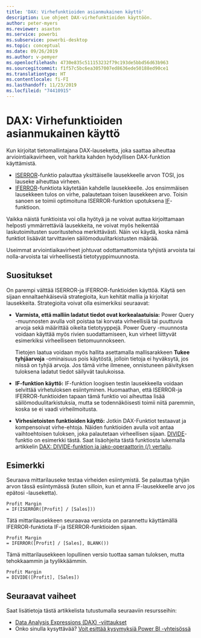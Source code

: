```yaml
---
title: 'DAX: Virhefunktioiden asianmukainen käyttö'
description: Lue ohjeet DAX-virhefunktioiden käyttöön.
author: peter-myers
ms.reviewer: asaxton
ms.service: powerbi
ms.subservice: powerbi-desktop
ms.topic: conceptual
ms.date: 09/26/2019
ms.author: v-pemyer
ms.openlocfilehash: 4730e835c511153232f79c193de5bbd56d63b963
ms.sourcegitcommit: f1f57c5bc6ea3057007ed8636ede50188ed90ce1
ms.translationtype: HT
ms.contentlocale: fi-FI
ms.lasthandoff: 11/23/2019
ms.locfileid: "74410915"
---
```

# <a name="dax-appropriate-use-of-error-functions"></a>DAX: Virhefunktioiden asianmukainen käyttö

Kun kirjoitat tietomallintajana DAX-lauseketta, joka saattaa aiheuttaa arviointiaikavirheen, voit harkita kahden hyödyllisen DAX-funktion käyttämistä.

- [ISERROR](/dax/iserror-function-dax)-funktio palauttaa yksittäiselle lausekkeelle arvon TOSI, jos lauseke aiheuttaa virheen.
- [IFERROR](/dax/iferror-function-dax)-funktiota käytetään kahdelle lausekkeelle. Jos ensimmäisen lausekkeen tulos on virhe, palautetaan toisen lausekkeen arvo. Toisin sanoen se toimii optimoituna ISERROR-funktion upotuksena [IF](/dax/if-function-dax)-funktioon.

Vaikka näistä funktioista voi olla hyötyä ja ne voivat auttaa kirjoittamaan helposti ymmärrettäviä lausekkeita, ne voivat myös heikentää laskutoimitusten suoritustehoa merkittävästi. Näin voi käydä, koska nämä funktiot lisäävät tarvittavien säilömoduulitarkistusten määrää.

Useimmat arviointiaikavirheet johtuvat odottamattomista tyhjistä arvoista tai nolla-arvoista tai virheellisestä tietotyyppimuunnosta.

## <a name="recommendations"></a>Suositukset

On parempi välttää ISERROR-ja IFERROR-funktioiden käyttöä. Käytä sen sijaan ennaltaehkäiseviä strategioita, kun kehität mallia ja kirjoitat lausekkeita. Strategioita voivat olla esimerkiksi seuraavat:

- **Varmista, että malliin ladatut tiedot ovat korkealaatuisia:** Power Query -muunnosten avulla voit poistaa tai korvata virheellisiä tai puuttuvia arvoja sekä määrittää oikeita tietotyyppejä. Power Query -muunnosta voidaan käyttää myös rivien suodattamiseen, kun virheet liittyvät esimerkiksi virheelliseen tietomuunnokseen.

    Tietojen laatua voidaan myös hallita asettamalla mallisarakkeen **Tukee tyhjäarvoja** -ominaisuus pois käytöstä, jolloin tietoja ei hyväksytä, jos niissä on tyhjiä arvoja. Jos tämä virhe ilmenee, onnistuneen päivityksen tuloksena ladatut tiedot säilyvät taulukoissa.
- **IF-funktion käyttö:** IF-funktion loogisen testin lausekkeella voidaan selvittää virhetuloksen esiintyminen. Huomaathan, että ISERROR-ja IFERROR-funktioiden tapaan tämä funktio voi aiheuttaa lisää säilömoduulitarkistuksia, mutta se todennäköisesti toimii niitä paremmin, koska se ei vaadi virheilmoitusta.
- **Virhesietoisten funktioiden käyttö:** Jotkin DAX-Funktiot testaavat ja kompensoivat virhe-ehtoja. Näiden funktioiden avulla voit antaa vaihtoehtoisen tuloksen, joka palautetaan virheellisen sijaan. [DIVIDE](/dax/divide-function-dax)-funktio on esimerkki tästä. Saat lisäohjeita tästä funktiosta lukemalla artikkelin [DAX: DIVIDE-funktion ja jako-operaattorin (/) vertailu](dax-divide-function-operator.md).

## <a name="example"></a>Esimerkki

Seuraava mittarilauseke testaa virheiden esiintymistä. Se palauttaa tyhjän arvon tässä esiintymässä (kuten silloin, kun et anna IF-lausekkeelle arvo jos epätosi -lauseketta).

```dax
Profit Margin
= IF(ISERROR([Profit] / [Sales]))
```

Tätä mittarilausekkeen seuraavaa versiota on parannettu käyttämällä IFERROR-funktiota IF-ja ISERROR-funktioiden sijaan.

```dax
Profit Margin
= IFERROR([Profit] / [Sales], BLANK())
```

Tämä mittarilausekkeen lopullinen versio tuottaa saman tuloksen, mutta tehokkaammin ja tyylikkäämmin.

```dax
Profit Margin
= DIVIDE([Profit], [Sales])
```

## <a name="next-steps"></a>Seuraavat vaiheet

Saat lisätietoja tästä artikkelista tutustumalla seuraaviin resursseihin:

- [Data Analysis Expressions (DAX) -viittaukset](/dax/)
- Onko sinulla kysyttävää? [Voit esittää kysymyksiä Power BI -yhteisössä](https://community.powerbi.com/)
